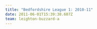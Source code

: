 ```yaml
---
title: "Bedfordshire League 1: 2010-11"
date: 2011-06-01T15:39:38.607Z
team: leighton-buzzard-a
---
```

